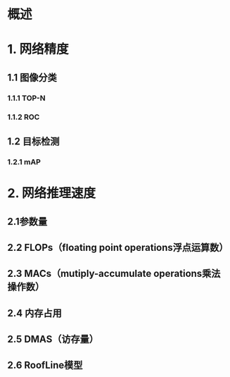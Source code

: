 # 概述

# 1. 网络精度

## 1.1 图像分类

### 1.1.1 TOP-N

### 1.1.2 ROC

## 1.2 目标检测

### 1.2.1 mAP

# 2. 网络推理速度

## 2.1参数量

## 2.2 FLOPs（floating point operations浮点运算数）

## 2.3 MACs（mutiply-accumulate operations乘法操作数）

## 2.4 内存占用

## 2.5 DMAS（访存量）

## 2.6 RoofLine模型

